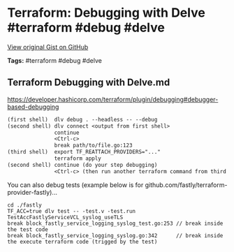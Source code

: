 # Terraform: Debugging with Delve #terraform #debug #delve

[View original Gist on GitHub](https://gist.github.com/Integralist/ad42a27c7b0eaa2a56f6c9c5ed555e1e)

**Tags:** #terraform #debug #delve

## Terraform Debugging with Delve.md

https://developer.hashicorp.com/terraform/plugin/debugging#debugger-based-debugging

```txt
(first shell)  dlv debug . --headless -- --debug
(second shell) dlv connect <output from first shell>
               continue
               <Ctrl-c>
               break path/to/file.go:123
(third shell)  export TF_REATTACH_PROVIDERS="..."
               terraform apply
(second shell) continue (do your step debugging)
               <Ctrl-c> (then run another terraform command from third shell)
```

You can also debug tests (example below is for github.com/fastly/terraform-provider-fastly)...

```
cd ./fastly
TF_ACC=true dlv test -- -test.v -test.run TestAccFastlyServiceVCL_syslog_useTLS
break block_fastly_service_logging_syslog_test.go:253 // break inside the test code
break block_fastly_service_logging_syslog.go:342      // break inside the execute terraform code (trigged by the test)
```

